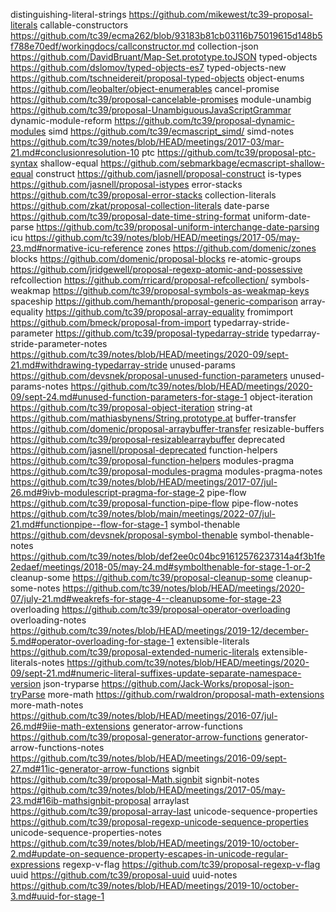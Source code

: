 distinguishing-literal-strings https://github.com/mikewest/tc39-proposal-literals
callable-constructors https://github.com/tc39/ecma262/blob/93183b81cb03116b75019615d148b5f788e70edf/workingdocs/callconstructor.md
collection-json https://github.com/DavidBruant/Map-Set.prototype.toJSON
typed-objects https://github.com/dslomov/typed-objects-es7
typed-objects-new https://github.com/tschneidereit/proposal-typed-objects
object-enums https://github.com/leobalter/object-enumerables
cancel-promise https://github.com/tc39/proposal-cancelable-promises
module-unambig https://github.com/tc39/proposal-UnambiguousJavaScriptGrammar
dynamic-module-reform https://github.com/tc39/proposal-dynamic-modules
simd https://github.com/tc39/ecmascript_simd/
simd-notes https://github.com/tc39/notes/blob/HEAD/meetings/2017-03/mar-21.md#conclusionresolution-10
ptc https://github.com/tc39/proposal-ptc-syntax
shallow-equal https://github.com/sebmarkbage/ecmascript-shallow-equal
construct https://github.com/jasnell/proposal-construct
is-types https://github.com/jasnell/proposal-istypes
error-stacks https://github.com/tc39/proposal-error-stacks
collection-literals https://github.com/zkat/proposal-collection-literals
date-parse https://github.com/tc39/proposal-date-time-string-format
uniform-date-parse https://github.com/tc39/proposal-uniform-interchange-date-parsing
icu https://github.com/tc39/notes/blob/HEAD/meetings/2017-05/may-23.md#normative-icu-reference
zones https://github.com/domenic/zones
blocks https://github.com/domenic/proposal-blocks
re-atomic-groups https://github.com/jridgewell/proposal-regexp-atomic-and-possessive
refcollection https://github.com/rricard/proposal-refcollection/
symbols-weakmap https://github.com/tc39/proposal-symbols-as-weakmap-keys
spaceship https://github.com/hemanth/proposal-generic-comparison
array-equality https://github.com/tc39/proposal-array-equality
fromimport https://github.com/bmeck/proposal-from-import
typedarray-stride-parameter https://github.com/tc39/proposal-typedarray-stride
typedarray-stride-parameter-notes https://github.com/tc39/notes/blob/HEAD/meetings/2020-09/sept-21.md#withdrawing-typedarray-stride
unused-params https://github.com/devsnek/proposal-unused-function-parameters
unused-params-notes https://github.com/tc39/notes/blob/HEAD/meetings/2020-09/sept-24.md#unused-function-parameters-for-stage-1
object-iteration https://github.com/tc39/proposal-object-iteration
string-at https://github.com/mathiasbynens/String.prototype.at
buffer-transfer https://github.com/domenic/proposal-arraybuffer-transfer
resizable-buffers https://github.com/tc39/proposal-resizablearraybuffer
deprecated https://github.com/jasnell/proposal-deprecated
function-helpers https://github.com/tc39/proposal-function-helpers
modules-pragma https://github.com/tc39/proposal-modules-pragma
modules-pragma-notes https://github.com/tc39/notes/blob/HEAD/meetings/2017-07/jul-26.md#9ivb-modulescript-pragma-for-stage-2
pipe-flow https://github.com/tc39/proposal-function-pipe-flow
pipe-flow-notes https://github.com/tc39/notes/blob/main/meetings/2022-07/jul-21.md#functionpipe--flow-for-stage-1
symbol-thenable https://github.com/devsnek/proposal-symbol-thenable
symbol-thenable-notes https://github.com/tc39/notes/blob/def2ee0c04bc91612576237314a4f3b1fe2edaef/meetings/2018-05/may-24.md#symbolthenable-for-stage-1-or-2
cleanup-some https://github.com/tc39/proposal-cleanup-some
cleanup-some-notes https://github.com/tc39/notes/blob/HEAD/meetings/2020-07/july-21.md#weakrefs-for-stage-4--cleanupsome-for-stage-23
overloading https://github.com/tc39/proposal-operator-overloading
overloading-notes https://github.com/tc39/notes/blob/HEAD/meetings/2019-12/december-5.md#operator-overloading-for-stage-1
extensible-literals https://github.com/tc39/proposal-extended-numeric-literals
extensible-literals-notes https://github.com/tc39/notes/blob/HEAD/meetings/2020-09/sept-21.md#numeric-literal-suffixes-update-separate-namespace-version
json-tryparse https://github.com/Jack-Works/proposal-json-tryParse
more-math https://github.com/rwaldron/proposal-math-extensions
more-math-notes https://github.com/tc39/notes/blob/HEAD/meetings/2016-07/jul-26.md#9iie-math-extensions
generator-arrow-functions https://github.com/tc39/proposal-generator-arrow-functions
generator-arrow-functions-notes https://github.com/tc39/notes/blob/HEAD/meetings/2016-09/sept-27.md#11ic-generator-arrow-functions
signbit https://github.com/tc39/proposal-Math.signbit
signbit-notes https://github.com/tc39/notes/blob/HEAD/meetings/2017-05/may-23.md#16ib-mathsignbit-proposal
arraylast https://github.com/tc39/proposal-array-last
unicode-sequence-properties https://github.com/tc39/proposal-regexp-unicode-sequence-properties
unicode-sequence-properties-notes https://github.com/tc39/notes/blob/HEAD/meetings/2019-10/october-2.md#update-on-sequence-property-escapes-in-unicode-regular-expressions
regexp-v-flag https://github.com/tc39/proposal-regexp-v-flag
uuid https://github.com/tc39/proposal-uuid
uuid-notes https://github.com/tc39/notes/blob/HEAD/meetings/2019-10/october-3.md#uuid-for-stage-1
